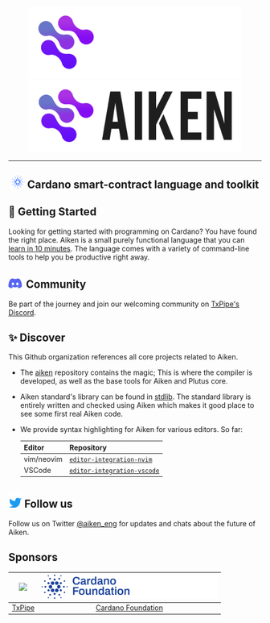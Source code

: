 <p align="center">
  <img src="https://raw.githubusercontent.com/aiken-lang/branding/main/assets/logo-light.png?sanitize=true#gh-dark-mode-only" alt="Aiken" width="425" />
  <img src="https://raw.githubusercontent.com/aiken-lang/branding/main/assets/logo-dark.png?sanitize=true#gh-light-mode-only" alt="Aiken" width="425" />
  <hr />
<h2 align="center" style="border-bottom: none"><img src="https://raw.githubusercontent.com/cardano-foundation/state-of-the-developer-ecosystem/main/.github/icon.svg" height="25"> Cardano smart-contract language and toolkit</h2>
</p>

## 🚀 Getting Started

Looking for getting started with programming on Cardano? You have found the right place. Aiken is a small purely functional language that you can [learn in 10 minutes](https://aiken-lang.org/). The language comes with a variety of command-line tools to help you be productive right away.

## <img src="https://raw.githubusercontent.com/CardanoSolutions/ogmios/master/.github/discord.svg" height="24" /> Community

Be part of the journey and join our welcoming community on [TxPipe's Discord](https://discord.gg/4hUAdHAexb).

## ✨ Discover

This Github organization references all core projects related to Aiken.

- The [aiken](https://github.com/aiken-lang/aiken) repository contains the magic; This is where the compiler is developed, as well as the base tools for Aiken and Plutus core.

- Aiken standard's library can be found in [stdlib](https://github.com/aiken-lang/stdlib). The standard library is entirely written and checked using Aiken which makes it good place to see some first real Aiken code.

- We provide syntax highlighting for Aiken for various editors. So far:

  | Editor     | Repository                                                                             |
  | ---        | ---                                                                                    |
  | vim/neovim | [`editor-integration-nvim`](https://github.com/aiken-lang/editor-integration-nvim)     |
  | VSCode     | [`editor-integration-vscode`](https://github.com/aiken-lang/editor-integration-vscode) |

## <img src="https://raw.githubusercontent.com/CardanoSolutions/ogmios/master/.github/twitter.svg" height="32" /> Follow us

Follow us on Twitter [@aiken_eng](https://twitter.com/aiken_eng) for updates and chats about the future of Aiken.

## Sponsors

| <img src="https://txpipe.io/logo.svg" width="80" /> | <img src="https://raw.githubusercontent.com/aiken-lang/.github/main/.github/CF-Logo-Full-Blue_1500px.png?sanitize=true#gh-light-mode-only" width="175" /><img src="https://raw.githubusercontent.com/aiken-lang/.github/main/.github/CF-Logo-Full-White_1500px.png?sanitize=true#gh-dark-mode-only" width="175" /> |
| :---: | :---: |
| <a href="https://txpipe.io">TxPipe</a> | <a href="https://cardanofoundation.org">Cardano Foundation</a> |
